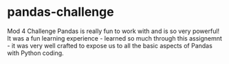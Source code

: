 # pandas-challenge
Mod 4 Challenge
Pandas is really fun to work with and is so very powerful! It was a fun learning experience - learned so much through this assignemnt - it was very well crafted to expose us to all the basic aspects of Pandas with Python coding. 
